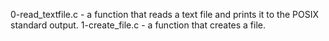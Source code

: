 0-read_textfile.c -  a function that reads a text file and prints it to the POSIX standard output.
1-create_file.c - a function that creates a file.
